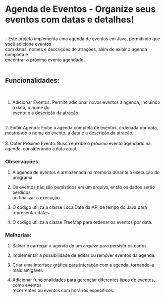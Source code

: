 # Agenda de Eventos - Organize seus eventos com datas e detalhes!</br>

</br>
- Este projeto implementa uma agenda de eventos em Java, permitindo que você adicione eventos</br> com datas, nomes e descrições de atrações, além de exibir a agenda completa e</br> encontrar o próximo evento agendado.</br>
</br>

## Funcionalidades:</br>

</br>

1. Adicionar Eventos: Permite adicionar novos eventos à agenda, incluindo a data, o nome do </br>evento e a descrição da atração.</br>
</br>
2. Exibir Agenda: Exibe a agenda completa de eventos, ordenada por data, mostrando o nome do evento, a data e a descrição da atração. </br>
</br>
3. Obter Próximo Evento: Busca e exibe o próximo evento agendado na agenda, considerando a data atual.</br>

### Observações: </br>

1. A agenda de eventos é armazenada na memória durante a execução do programa.</br>

2. Os eventos não são persistidos em um arquivo, então os dados serão perdidos </br>ao finalizar a execução.</br>

3. O código utiliza a classe LocalDate da API de tempo do Java para representar datas.</br>

4. O código utiliza a classe TreeMap para ordenar os eventos por data.</br>

### Melhorias:</br>

1. Salvar e carregar a agenda de um arquivo para persistir os dados.</br>

2. Implementar a possibilidade de editar ou remover eventos da agenda.</br>
3. Criar uma interface gráfica para interação com a agenda, tornando-a mais amigável.</br>
4. Adicionar funcionalidades para gerenciar diferentes tipos de eventos, como eventos </br>recorrentes ou eventos com horários específicos.</br>
